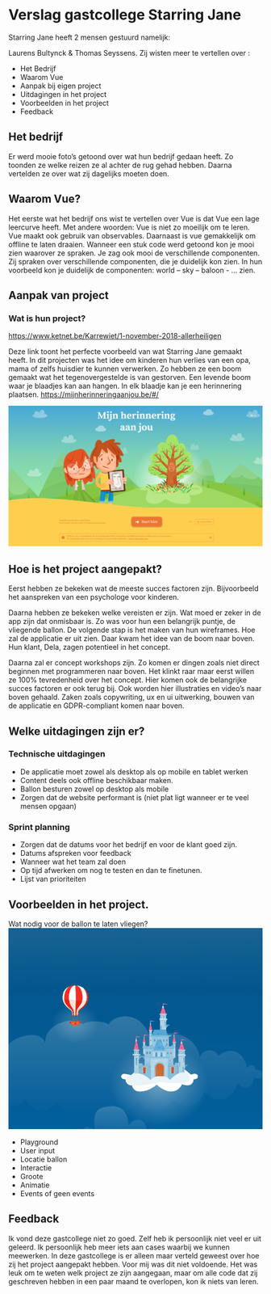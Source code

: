 # Verslag gastcollege Starring Jane

Starring Jane heeft 2 mensen gestuurd namelijk: 

Laurens Bultynck & Thomas Seyssens. Zij wisten meer te vertellen over :
*	Het Bedrijf
*	Waarom Vue
*	Aanpak bij eigen project
*	Uitdagingen in het project
*	Voorbeelden in het project
*	Feedback

## Het bedrijf
Er werd mooie foto’s getoond over wat hun bedrijf gedaan heeft. Zo toonden ze welke reizen ze al achter de rug gehad hebben. Daarna vertelden ze over wat zij dagelijks moeten doen.

## Waarom Vue?
Het eerste wat het bedrijf ons wist te vertellen over Vue is dat Vue een lage leercurve heeft. Met andere woorden: Vue is niet zo moeilijk om te leren. Vue maakt ook gebruik van observables. Daarnaast is vue gemakkelijk om offline te laten draaien. Wanneer een stuk code werd getoond kon je mooi zien waarover ze spraken. Je zag ook mooi de verschillende componenten. Zij spraken over verschillende componenten, die je duidelijk kon zien. In hun voorbeeld kon je duidelijk de componenten: world – sky – baloon - … zien.

## Aanpak van project
### Wat is hun project?
https://www.ketnet.be/Karrewiet/1-november-2018-allerheiligen

Deze link toont het perfecte voorbeeld van wat Starring Jane gemaakt heeft.  In dit projecten was het idee om kinderen hun verlies van een opa, mama of zelfs huisdier te kunnen verwerken. Zo hebben ze een boom gemaakt wat het tegenovergestelde is van gestorven. Een levende boom waar je blaadjes kan aan hangen. In elk blaadje kan je een herinnering plaatsen.
https://mijnherinneringaanjou.be/#/ 

![Home page](images/home.PNG)


## Hoe is het project aangepakt?
Eerst hebben ze bekeken wat de meeste succes factoren zijn. Bijvoorbeeld het aanspreken van een psychologe voor kinderen.

Daarna hebben ze bekeken welke vereisten er zijn. Wat moed er zeker in de app zijn dat onmisbaar is. Zo was voor hun een belangrijk puntje, de vliegende ballon. 
De volgende stap is het maken van hun wireframes. Hoe zal de applicatie er uit zien. Daar kwam het idee van de boom naar boven. Hun klant, Dela, zagen potentieel in het concept.

Daarna zal er concept workshops zijn. Zo komen er dingen zoals niet direct beginnen met programmeren naar boven. Het klinkt raar maar eerst willen ze 100% tevredenheid over het concept. Hier komen ook de belangrijke succes factoren er ook terug bij. Ook worden hier illustraties en video’s naar boven gehaald. Zaken zoals copywriting, ux en ui uitwerking, bouwen van de applicatie en GDPR-compliant komen naar boven.

## Welke uitdagingen zijn er?
### Technische uitdagingen
* De applicatie moet zowel als desktop als op mobile en tablet werken
*	Content deels ook offline beschikbaar maken.
*	Ballon besturen zowel op desktop als mobile
*	Zorgen dat de website performant is (niet plat ligt wanneer er te veel mensen opgaan)
###	Sprint planning
* Zorgen dat de datums voor het  bedrijf en voor de klant goed zijn.
*	Datums afspreken voor feedback
*	Wanneer wat het team zal doen
*	Op tijd afwerken om nog te testen en dan te finetunen.
*	Lijst van prioriteiten

## Voorbeelden in het project.
Wat nodig voor de ballon te laten vliegen?
![balloon](images/baloon.PNG)

-	Playground
-	User input
-	Locatie ballon
-	Interactie
-	Groote
-	Animatie
-	Events of geen events

## Feedback
Ik vond deze gastcollege niet zo goed. Zelf heb ik persoonlijk niet veel er uit geleerd. Ik persoonlijk heb meer iets aan cases waarbij we kunnen meewerken. In deze gastcollege is er alleen maar verteld geweest over hoe zij het project aangepakt hebben. Voor mij was dit niet voldoende. 
Het was leuk om te weten welk project ze zijn aangegaan, maar om alle code dat zij geschreven hebben in een paar maand te overlopen, kon ik niets van leren.
